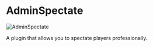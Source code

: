 # AdminSpectate

![AdminSpectate](https://user-images.githubusercontent.com/106276172/170435811-1b4b1230-ab62-4841-b62e-be2c943e6f9c.png)

A plugin that allows you to spectate players professionally.
